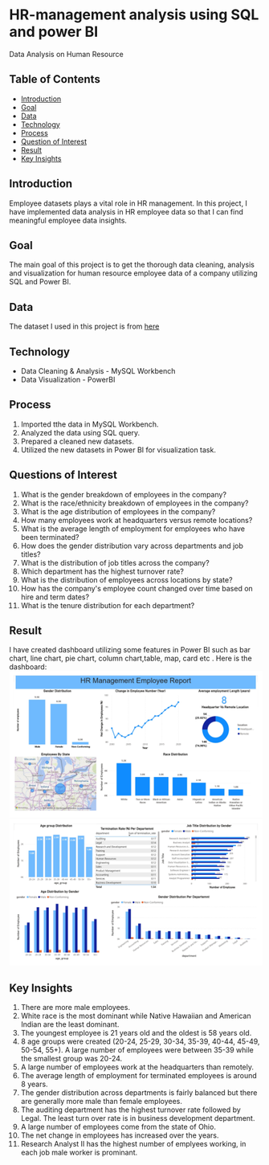 # HR-management analysis using SQL and power BI
Data Analysis on Human Resource
## Table of Contents
- [Introduction](#introduction)
- [Goal](#goal)
- [Data](#data)
- [Technology](#tech)
- [Process](#process)
- [Question of Interest](#QestiionOfInterest)
- [Result](#result)
- [Key Insights](#keyInsights)
## Introduction
Employee datasets plays a vital role in HR management. In this project, I have implemented data analysis in HR employee data so that I can find meaningful employee data insights.
## Goal
The main goal of this project is to get the thorough data cleaning, analysis and visualization for human resource employee data of a company utilizing SQL and Power BI.
## Data
The dataset I used in this project is from [here](https://github.com/arpitachy/HR-management/tree/main/dataset)
## Technology
- Data Cleaning & Analysis - MySQL Workbench
- Data Visualization - PowerBI
## Process
1. Imported tthe data in MySQL Workbench.
2. Analyzed the data using SQL query.
3. Prepared a cleaned new datasets.
4. Utilized the new datasets in Power BI for visualization task.
## Questions of Interest
1. What is the gender breakdown of employees in the company?
2. What is the race/ethnicity breakdown of employees in the company?
3. What is the age distribution of employees in the company?
4. How many employees work at headquarters versus remote locations?
5. What is the average length of employment for employees who have been terminated?
6. How does the gender distribution vary across departments and job titles?
7. What is the distribution of job titles across the company?
8. Which department has the highest turnover rate?
9. What is the distribution of employees across locations by state?
10. How has the company's employee count changed over time based on hire and term dates?
11. What is the tenure distribution for each department?
## Result
I have created dashboard utilizing some features in Power BI such as bar chart, line chart, pie chart, column chart,table, map, card etc . Here is the dashboard:
![image](https://github.com/arpitachy/HR-management/blob/main/images/HR%20data%20analysis_page-0001.jpg)
![image](https://github.com/arpitachy/HR-management/blob/main/images/HR%20data%20analysis_page-0002.jpg)

## Key Insights
1. There are more male employees.
2. White race is the most dominant while Native Hawaiian and American Indian are the least dominant.
3. The youngest employee is 21 years old and the oldest is 58 years old.
4. 8 age groups were created (20-24, 25-29, 30-34, 35-39, 40-44, 45-49, 50-54, 55+). A large number of employees were between 35-39 while the smallest group was 20-24.
5. A large number of employees work at the headquarters than remotely.
6. The average length of employment for terminated employees is around 8 years.
7. The gender distribution across departments is fairly balanced but there are generally more male than female employees.
8. The auditing department has the highest turnover rate followed by Legal. The least turn over rate is in business development department.
9. A large number of employees come from the state of Ohio.
10. The net change in employees has increased over the years.
12. Research Analyst II has the highest number of emplyees working, in each job male worker is prominant.
